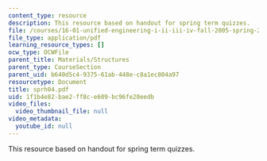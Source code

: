 ```yaml
---
content_type: resource
description: This resource based on handout for spring term quizzes.
file: /courses/16-01-unified-engineering-i-ii-iii-iv-fall-2005-spring-2006/1f1b4e82bae2ff8ce609bc96fe20eedb_sprh04.pdf
file_type: application/pdf
learning_resource_types: []
ocw_type: OCWFile
parent_title: Materials/Structures
parent_type: CourseSection
parent_uid: b640d5c4-9375-61ab-448e-c8a1ec804a97
resourcetype: Document
title: sprh04.pdf
uid: 1f1b4e82-bae2-ff8c-e609-bc96fe20eedb
video_files:
  video_thumbnail_file: null
video_metadata:
  youtube_id: null
---
```

This resource based on handout for spring term quizzes.

